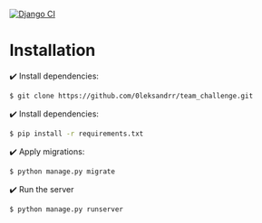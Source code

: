 [![Django CI](https://github.com/TeamChallenge-store/backend/actions/workflows/django.yml/badge.svg)](https://github.com/TeamChallenge-store/backend/actions/workflows/django.yml)
# Installation

✔️ Install dependencies:
```bash
$ git clone https://github.com/0leksandrr/team_challenge.git 
```
✔️ Install dependencies:
```bash
$ pip install -r requirements.txt
```
✔️ Apply migrations: 
```bash
$ python manage.py migrate
```
✔️ Run the server
```bash
$ python manage.py runserver
```

